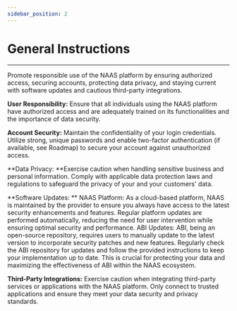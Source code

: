 ```yaml
---
sidebar_position: 2
---
```


# General Instructions
---

Promote responsible use of the NAAS platform by ensuring authorized access, securing accounts, protecting data privacy, and staying current with software updates and cautious third-party integrations.

**User Responsibility:** Ensure that all individuals using the NAAS platform have authorized access and are adequately trained on its functionalities and the importance of data security.

**Account Security:** Maintain the confidentiality of your login credentials. Utilize strong, unique passwords and enable two-factor authentication (if available, see Roadmap) to secure your account against unauthorized access.

**Data Privacy: **Exercise caution when handling sensitive business and personal information. Comply with applicable data protection laws and regulations to safeguard the privacy of your and your customers' data.

**Software Updates: **
NAAS Platform: As a cloud-based platform, NAAS is maintained by the provider to ensure you always have access to the latest security enhancements and features. Regular platform updates are performed automatically, reducing the need for user intervention while ensuring optimal security and performance.
ABI Updates: ABI, being an open-source repository, requires users to manually update to the latest version to incorporate security patches and new features. Regularly check the ABI repository for updates and follow the provided instructions to keep your implementation up to date. This is crucial for protecting your data and maximizing the effectiveness of ABI within the NAAS ecosystem.

**Third-Party Integrations:** Exercise caution when integrating third-party services or applications with the NAAS platform. Only connect to trusted applications and ensure they meet your data security and privacy standards.